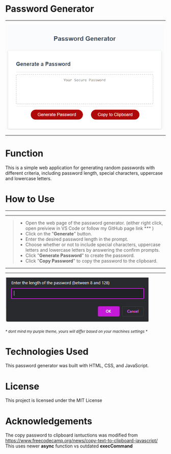 #  Password Generator  #
---
<img src="assets/pwgen.png" width=500 alt="Preview of password generator" >

---


# Function
This is a simple web application for generating random passwords with different criteria, including password length, special characters, uppercase and lowercase letters.




# How to Use #
---
---
>* Open the web page of the password generator. (either right click, open preiview in VS Code or follow my GitHub page link *** )
>* Click on the "**Generate**" button.
>* Enter the desired password length in the prompt.
>* Choose whether or not to include special characters, uppercase letters and lowercase letters by answering the confirm prompts.
>* Click "**Generate Password**" to create the password.
>* Click "**Copy Password**" to copy the password to the clipboard.

----
---

![Follow on screen prompts for password parameters](assets/prompt.png)

<sub><i>    * dont mind my purple theme, yours will differ based on your machines settings * </i></sub>


# Technologies Used #
This password generator was built with HTML, CSS, and JavaScript.

# License
This project is licensed under the MIT License

# Acknowledgements
The copy password to clipboard isntuctions was modified from https://www.freecodecamp.org/news/copy-text-to-clipboard-javascript/
This uses newer **async** function vs outdated **execCommand** 
